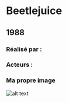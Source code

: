   
  # Beetlejuice

  ## 1988

  ### Réalisé par :
  
  ### Acteurs :

  ### Ma propre image
  ![alt text](https://github.com/ellenhaas/CAC-Atelier1/blob/main/img/cafe.jpg "Github img")
